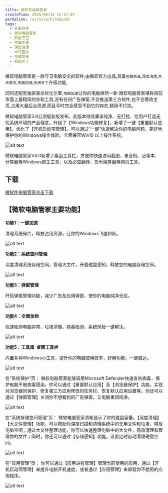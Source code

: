 ```yaml
---
title: 微软件电脑管家
createTime: 2025/06/14 13:47:49
permalink: /article/hj4sbprd/
tags:
  - 杀毒软件
  - 微软电脑管家
  - 安全守卫
  - 电脑杀毒
  - 深度清理
  - 木马查杀
  - 电脑加速
  - 系统补丁
---
```


微软电脑管家是一款守卫电脑安全的软件,由微软官方出品,具备`电脑杀毒`,`深度清理`,`木马查杀`,`电脑加速`,`系统补丁`升级功能,

同时还配有独家查杀优化引擎,`电脑加速`让你的电脑焕然一新.微软电脑管家堪称目前市面上最精简的杀软工具,没有任何广告弹窗,不会推送第三方软件,也不会篡改主页,占用大量后台资源,而且平时完全感受不到它的存在,精简不打扰。

微软电脑管家3.8公测版新版发布，此版本继续秉承纯净、无打扰、给用户打造无忧系统环境的产品理念，升级了【Windows功能修复】，新增了一键【重置默认应用】，优化了【开机启动项管理】，可以通过“一键”快速解决你的电脑问题，更好地保护你的Windows操作体验。全面兼容Win10 以上操作系统。

![alt text](0.png)

微软电脑管家V3.0新增了桌面工具栏，方便你快速访问截图、录音机、记事本、计算器等Windows原生工具，以及必应翻译、货币换算器等网页工具。

## 下载

[微软件电脑管家点击下载](https://pan.quark.cn/s/52c6315c772b)

## 【微软电脑管家主要功能】

**功能1：一键加速**

清理系统碎片，释放占用资源，让你的Windows飞速如新。

![alt text](1.png)

**功能2：系统空间管理**

深度清理系统存储空间，管理大文件，开启磁盘感知，释放您的电脑存储空间。

![alt text](2.png)

**功能3：弹窗管理**

开启弹窗管理功能，减少广告及应用弹窗，使你的电脑纯净无扰。

![alt text](3.png)

**功能4：全面体检**

快速检测电脑异常，垃圾清理，病毒检测，系统风险一键解决。

![alt text](4.png)

**功能5：工具箱 桌面工具栏**

内置多种Windows小工具，提升你的电脑使用效率，好用功能，一键直达。

![alt text](5.png)

在“系统保护”页： 微软电脑管家能够调用Microsoft Defender快速查杀病毒，保护电脑不被病毒侵染。你可以通过【重置默认应用】及【浏览器保护】功能，实现对浏览器的保护、修复被三方应用修改的任务栏、恢复默认应用设置等。你还可以通过【弹窗管理】关闭你不想看到的广告弹窗，让电脑重回纯净。

![alt text](6.png)

在“系统存储空间管理”页： 微软电脑管家清晰显示了你的磁盘容量。【深度清理】【大文件管理】功能，可以帮助你深度扫描和清理系统中的无用文件和垃圾，释放电脑空间；通过大文件整理功能，你可以快速整理电脑中的大文件，高效清理和管理你的文件；同时，你还可以通过【存储感知】功能，设置定时自动清理硬盘空间。


![alt text](7.png)

在“应用管理”页： 你可以通过【应用进程管理】管理当前使用的应用，通过【开机启动项管理】来提升电脑开机速度，或者通过【应用管理】来卸载你不想用的应用程序。

![alt text](8.png)